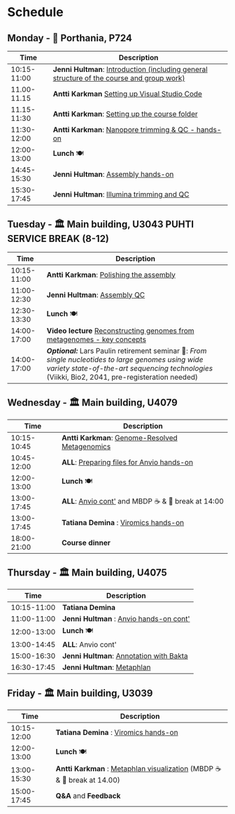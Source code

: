 # Schedule

## Monday - :office: Porthania, P724
| Time | Description|
| --- | --- |
| 10:15-11:00 | **Jenni Hultman**: [Introduction (including general structure of the course and group work)](../Lectures/MBDP_MG_introduction_2022.pdf)|
| 11.00-11.15 | **Antti Karkman**  [Setting up Visual Studio Code](README.md#connecting-to-puhti-with-visual-studio-code)
| 11.15-11:30 | **Antti Karkman**: [Setting up the course folder](README.md#setting-up-the-course-folders) |
| 11:30-12:00 | **Antti Karkman**: [Nanopore trimming & QC - hands-on](README.md#qc-and-trimming-for-nanopore-reads) |
| 12:00-13:00 | **Lunch** :plate_with_cutlery: |
| 14:45-15:30 | **Jenni Hultman**: [Assembly hands-on](README.md#metagenomic-assembly-with-metaflye) |
| 15:30-17:45 | **Jenni Hultman**: [Illumina trimming and QC](README.md#qc-and-trimming-for-illumina-reads) |

## Tuesday - :classical_building: Main building, U3043 PUHTI SERVICE BREAK (8-12)
| Time | Description |
| --- | --- |
| 10:15-11:00 | **Antti Karkman**: [Polishing the assembly](README.md#polishing-long-read-assembly-with-short-read-data)|
| 11:00-12:30 | **Jenni Hultman**: [Assembly QC](README.md#assembly-qc)|
| 12:30-13:30 | **Lunch** :plate_with_cutlery: |
| 14:00-17:00 | **Video lecture** [Reconstructing genomes from metagenomes - key concepts](https://youtu.be/RjNdHGK4ruo)|
| 14:00-17:00 | _**Optional:**_ Lars Paulin retirement seminar :birthday:: _From single nucleotides to large genomes using wide variety state-of-the-art sequencing technologies_ (Viikki, Bio2, 2041, pre-registeration needed)|



## Wednesday - :classical_building: Main building, U4079
| Time | Description |
| --- | --- |
| 10:15-10:45 | **Antti Karkman**: [Genome-Resolved Metagenomics](../Lectures/genome-resolved-metagenomics.pdf)|
| 10:45-12:00 | **ALL**: [Preparing files for Anvio hands-on](README.md#genome-resolved-metagenomics-with-anvio) |
| 12:00-13:00 | **Lunch** :plate_with_cutlery: |
| 13:00-17:45 | **ALL**: [Anvio cont'](README.md#genome-resolved-metagenomics-with-anvio) and MBDP :coffee: & :apple: break at 14:00|
| 13:00-17:45 | **Tatiana Demina** : [Viromics hands-on](README.md#pangenomics-with-anvi'o) |
| 18:00-21:00 | **Course dinner** |


## Thursday - :classical_building: Main building, U4075
| Time | Description |
| --- | --- |
| 10:15-11:00 | **Tatiana Demina** |[Introduction to viromics](../Lectures/Pangenomics.pdf)|
| 11:00-11:00 | **Jenni Hultman** : [Anvio hands-on cont'](README.md#pangenomics-with-anvi'o) |
| 12:00-13:00 | **Lunch** :plate_with_cutlery: |
| 13:00-14:45 | **ALL**: Anvio cont' |
| 15:00-16:30 | **Jenni Hultman**: [Annotation with Bakta](README.md#Eliminate-contaminant-contigs-with-Kaiju)|
| 16:30-17:45 | **Jenni Hultman**: [Metaphlan](README.md#Eliminate-contaminant-contigs-with-Kaiju)|


## Friday - :classical_building: Main building, U3039
| Time | Description |
| --- | --- |
| 10:15-12:00 | **Tatiana Demina** : [Viromics hands-on](README.md#pangenomics-with-anvi'o) |
| 12:00-13:00 | **Lunch** :plate_with_cutlery: |
| 13:00-15:30 | **Antti Karkman** : [Metaphlan visualization](README.md#visualizing-metaphlan-results-with-r) (MBDP :coffee: & :apple: break at 14.00) |
| 15:00-17:45 | **Q&A** and  **Feedback**  |
